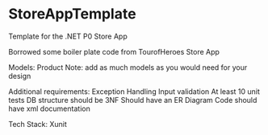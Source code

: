 # StoreAppTemplate
Template for the .NET P0 Store App

Borrowed some boiler plate code from TourofHeroes
Store App

Models:
Product
Note: add as much models as you would need for your design

Additional requirements:
Exception Handling
Input validation
At least 10 unit tests
DB structure should be 3NF
Should have an ER Diagram
Code should have xml documentation

Tech Stack:
Xunit
